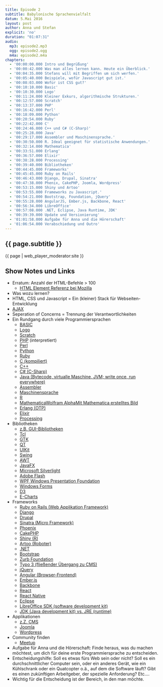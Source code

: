 ```yaml
---
title: Episode 2
subtitle: Babylonische Sprachenvielfalt
datum: 5.Mai 2016
layout: post
author: Anna und Stefan
explicit: 'no'
duration: "01:07:31"
audio:
  mp3: episode2.mp3
  ogg: episode2.ogg
  m4a: episode2.m4a
chapters:
  - '00:00:00.000 Intro und Begrüßung'
  - '00:00:42.000 Was man alles lernen kann. Heute ein Überblick.'
  - '00:04:35.000 Stefans will mit Begriffen um sich werfen.'
  - '00:05:40.000 Beispiele, wofür Javascript gut ist.'
  - '00:08:03.000 Wofür ist CSS gut?'
  - '00:10:10.000 Basic'
  - '00:10:30.000 Logo'
  - '00:11:24.000 Kleiner Exkurs, algorithmische Strukturen.'
  - '00:12:57.000 Scratch'
  - '00:13:37.000 PHP'
  - '00:16:42.000 Perl'
  - '00:18:09.000 Python'
  - '00:20:54.000 Ruby'
  - '00:22:42.000 C'
  - '00:24:46.000 C++ und C# (C-Sharp)'
  - '00:25:28.000 Java'
  - '00:29:17.000 Assembler und Maschinensprache.'
  - '00:30:50.000 R. Ideal geeignet für statistische Anwendungen.'
  - '00:32:14.000 Mathematica'
  - '00:33:51.000 Erlang'
  - '00:36:57.000 Elixir'
  - '00:38:28.000 Processing'
  - '00:39:40.000 Bibliotheken'
  - '00:44:45.000 Frameworks'
  - '00:45:45.000 Ruby on Rails'
  - '00:46:43.000 Django, Drupal, Sinatra'
  - '00:47:38.000 Phenix, CakePHP, Joomla, Wordpress'
  - '00:53:15.000 Shiny und Artoo'
  - '00:53:55.000 Frameworks zu Javascript.'
  - '00:54:21.000 Bootstrap, Foundation, jQuery'
  - '00:55:28.000 AngularJS, Ember.js, Backbone, React'
  - '00:56:34.000 LibreOffice'
  - '00:57:08.000 .NET, Eclipse, Java Runtime, JDK'
  - '00:39:39.000 Update und Versionierung'
  - '01:01:58.000 Aufgabe für Anna und die Hörerschaft'
  - '01:06:54.000 Verabschiedung und Outro'
---
```


## {{ page.subtitle }}

{{ page | web_player_moderator:site }}

## Show Notes und Links

* Erratum: Anzahl der HTML-Befehle > 100
  * [HTML Element Referenz bei Mozilla](https://developer.mozilla.org/en-US/docs/Web/HTML/Element)
* Was wozu lernen?
* HTML, CSS und Javascript = Ein (kleiner) Stack für Webseiten-Entwicklung
* [AJAX](https://de.wikipedia.org/wiki/Ajax_(Programmierung))
* Seperation of Concerns = Trennung der Verantwortlichkeiten
* Ein Rundgang durch viele Programmiersprachen
  * [BASIC](https://de.wikipedia.org/wiki/BASIC)
  * [Logo](https://de.wikipedia.org/wiki/Logo_(Programmiersprache))
  * [Scratch](https://de.wikipedia.org/wiki/Scratch_(Programmiersprache))
  * [PHP](https://de.wikipedia.org/wiki/PHP) (interpretiert)
  * [Perl](https://de.wikipedia.org/wiki/Perl_(Programmiersprache))
  * [Python](https://de.wikipedia.org/wiki/Python_(Programmiersprache))
  * [Ruby](https://de.wikipedia.org/wiki/Ruby_(Programmiersprache))
  * [C (kompiliert)](https://de.wikipedia.org/wiki/C_(Programmiersprache))
  * [C++](https://de.wikipedia.org/wiki/C%2B%2B)
  * [C# (C-Sharp)](https://de.wikipedia.org/wiki/C-Sharp)
  * [Java (Bytecode, virtualle Maschine, JVM; write once, run everywhere)](https://de.wikipedia.org/wiki/Java_(Programmiersprache))
  * [Assembler](https://de.wikipedia.org/wiki/Assembler_(Informatik))
  * [Maschinensprache](https://de.wikipedia.org/wiki/Maschinensprache)
  * [R](https://de.wikipedia.org/wiki/R_(Programmiersprache))
  * [Mathematica](https://de.wikipedia.org/wiki/Mathematica)[Wolfram Alpha](https://de.wikipedia.org/wiki/Wolfram_Research)[Mit Mathematica erstelltes Bild](https://de.wikipedia.org/wiki/Mathematica#/media/File:Mathematica_dinis_surface.png)
  * [Erlang (OTP)](https://de.wikipedia.org/wiki/Erlang_(Programmiersprache))
  * [Elixir](https://de.wikipedia.org/wiki/Elixir_(Programmiersprache))
  * [Processing](https://processing.org/ (Grafik, Simulation und Animation))
* Bibliotheken
  * [z.B. GUI-Bibliotheken](https://de.wikipedia.org/wiki/Liste_von_GUI-Bibliotheken)
  * [Tcl](https://de.wikipedia.org/wiki/Tcl)
  * [GTK](https://de.wikipedia.org/wiki/GTK%2B)
  * [QT](https://de.wikipedia.org/wiki/Qt_(Bibliothek))
  * [UIKit](http://getuikit.com/)
  * [Swing](https://de.wikipedia.org/wiki/Swing_(Java))
  * [AWT](https://de.wikipedia.org/wiki/Abstract_Window_Toolkit)
  * [JavaFX](https://de.wikipedia.org/wiki/JavaFX)
  * [Microsoft Silverlight](https://de.wikipedia.org/wiki/Microsoft_Silverlight)
  * [Adobe Flash](https://de.wikipedia.org/wiki/Adobe_Flash)
  * [WPF Windows Presentation Foundation](https://de.wikipedia.org/wiki/Windows_Presentation_Foundation)
  * [Windows Forms](https://de.wikipedia.org/wiki/Windows_Forms)
  * [D3](https://d3js.org/)
  * [E-Charts](https://ecomfe.github.io/echarts/index-en.html)
* Frameworks
  * [Ruby on Rails (Web Applikation Framework)](https://de.wikipedia.org/wiki/Ruby_on_Rails)
  * [Django](https://de.wikipedia.org/wiki/Django_(Framework))
  * [Drupal](https://de.wikipedia.org/wiki/Drupal)
  * [Sinatra (Micro Framework)](https://de.wikipedia.org/wiki/Sinatra_(Software))
  * [Phoenix](https://de.wikipedia.org/wiki/TYPO3_Flow)
  * [CakePHP](https://de.wikipedia.org/wiki/CakePHP)
  * [Shiny (R)](http://shiny.rstudio.com/)
  * [Artoo (Roboter)](http://artoo.io/)
  * [.NET](https://de.wikipedia.org/wiki/.NET_Framework)
  * [Bootstrap](https://de.wikipedia.org/wiki/Bootstrap_(Framework))
  * [Zurb Foundation](https://de.wikipedia.org/wiki/Foundation_(Framework))
  * [Typo 3 (fließender Übergang zu CMS)](https://de.wikipedia.org/wiki/TYPO3)
  * [jQuery](https://de.wikipedia.org/wiki/JQuery)
  * [Angular (Browser-Frontend)](https://de.wikipedia.org/wiki/AngularJS)
  * [Ember.js](https://de.wikipedia.org/wiki/Ember.js)
  * [Backbone](https://de.wikipedia.org/wiki/Backbone.js)
  * [React](https://en.wikipedia.org/wiki/React_(JavaScript_library))
  * [React Native](http://www.reactnative.com/)
  * [Eclipse](https://de.wikipedia.org/wiki/Eclipse_(IDE))
  * [LibreOffice SDK (software development kit)](http://api.libreoffice.org/docs/install.html)
  * [JDK (Java development kit) vs. JRE (runtime)](https://de.wikipedia.org/wiki/Java_Development_Kit)
* Applikationen
  * [z.Z. CMS](https://de.wikipedia.org/wiki/Content-Management-System)
  * [Joomla](https://de.wikipedia.org/wiki/Joomla)
  * [Wordpress](https://de.wikipedia.org/wiki/WordPress)
* Community finden
  * [Meetup](http://www.meetup.com/)
* Aufgabe für Anna und die Hörerschaft: Finde heraus, was du machen möchtest, um dich für deine erste Programmiersprache zu entscheiden.
* Entscheidungshilfe: Soll es etwas fürs Web sein oder nicht? Soll es ein durchschnittlicher Computer sein, oder ein anderes Gerät, wie ein Kühlschrank oder ein Quatcopter o.ä., auf dem die Software läuft? Gibt es einen zukünftigen Arbeitgeber, der spezielle Anforderung? Etc....
* Wichtig für die Entscheidung ist der Bereich, in den man möchte.
